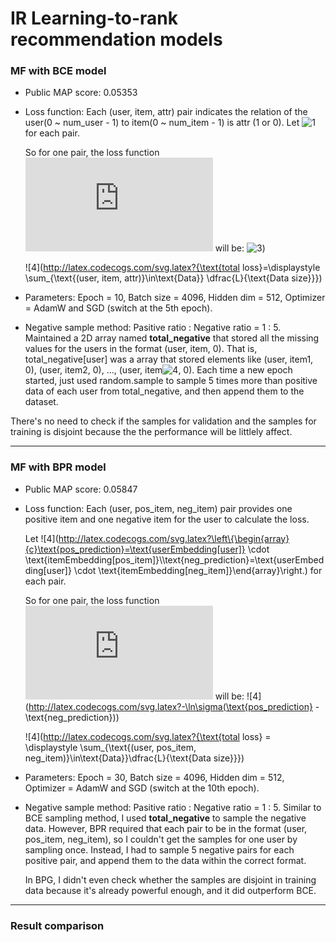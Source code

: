# IR Learning-to-rank recommendation models

### MF with BCE model

- Public MAP score: 0.05353

- Loss function:
  Each (user, item, attr) pair indicates the relation of the user(0 ~ num_user - 1) to item(0 ~ num_item - 1) is attr (1 or 0).
  Let ![1](http://latex.codecogs.com/svg.latex?{\text{prediction}=\text{userEmbedding[user]}\cdot\text{itemEmbedding[item]}}) for each pair.

  So for one pair, the loss function ![2](http://latex.codecogs.com/svg.latex?L) will be: ![3](http://latex.codecogs.com/svg.latex?-(\text{attr}\times\log\sigma(\text{prediction})+(1-\text{attr})\times\log(1-\sigma(\text{prediction})))))

  ![4](http://latex.codecogs.com/svg.latex?{\text{total loss}=\displaystyle \sum_{\text{(user, item, attr)}\in\text{Data}} \dfrac{L}{\text{Data size}}})

- Parameters: 
  Epoch = 10, Batch size = 4096, Hidden dim = 512, Optimizer = AdamW and SGD (switch at the 5th epoch).

- Negative sample method:
  Pasitive ratio : Negative ratio = 1 : 5.
  Maintained a 2D array named **total_negative** that stored all the missing values for the users in the format (user, item, 0). That is, total_negative[user] was a array that stored elements like (user, item1, 0), (user, item2, 0), ..., (user, item![4](http://latex.codecogs.com/svg.latex?_\text{k}), 0).
  Each time a new epoch started, just used random.sample to sample 5 times more than positive data of each user from total_negative, and then append them to the dataset.


There's no need to check if the samples for validation and the samples for training is disjoint because the the performance will be littlely affect.

---

### MF with BPR model

- Public MAP score: 0.05847

- Loss function:
  Each (user, pos_item, neg_item) pair provides one positive item and one negative item for the user to calculate the loss.

  Let ![4](http://latex.codecogs.com/svg.latex?\left\{\begin{array}{c}\text{pos_prediction}=\text{userEmbedding[user]} \cdot \text{itemEmbedding[pos_item]}\\\text{neg_prediction}=\text{userEmbedding[user]} \cdot \text{itemEmbedding[neg_item]}\end{array}\right.) for each pair.

  So for one pair, the loss function ![4](http://latex.codecogs.com/svg.latex?L) will be: ![4](http://latex.codecogs.com/svg.latex?-\ln\sigma(\text{pos_prediction} - \text{neg_prediction}))

  ![4](http://latex.codecogs.com/svg.latex?{\text{total loss} = \displaystyle \sum_{\text{(user, pos_item, neg_item)}\in\text{Data}}\dfrac{L}{\text{Data size}}})

- Parameters:
  Epoch = 30, Batch size = 4096, Hidden dim = 512, Optimizer = AdamW and SGD (switch at the 10th epoch).

- Negative sample method:
  Pasitive ratio : Negative ratio = 1 : 5.
  Similar to BCE sampling method, I used **total_negative** to sample the negative data.
  However, BPR required that each pair to be in the format (user, pos_item, neg_item), so I couldn't get the samples for one user by sampling once. Instead, I had to sample 5 negative pairs for each positive pair, and append them to the data within the correct format.

  
  In BPG, I didn't even check whether the samples are disjoint in training data because it's already powerful enough, and it did outperform BCE.


---

### Result comparison




